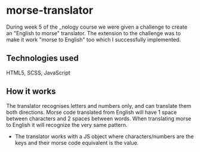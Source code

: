 # morse-translator
During week 5 of the _nology course we were given a challenge to create an "English to morse" translator. The extension to the challenge was to make it work "morse to English" too which I successfully implemented. 

## Technologies used
HTML5, SCSS, JavaScript

## How it works
  The translator recognises letters and numbers only, and can translate them both directions. Morse code translated from English will have 1 space between characters and 2 spaces between words. When translating morse to English it will recognize the very same pattern. 
  - The translator works with a JS object where characters/numbers are the keys and their morse code equivalent is the value. 
